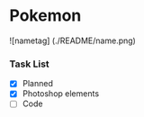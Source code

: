 # Pokemon
![nametag]
(./README/name.png)
### Task List
- [x] Planned
- [x] Photoshop elements
- [ ] Code
